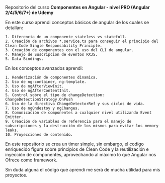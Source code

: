 Repositorio del curso **Componentes en Angular - nivel PRO (Angular 2/4/5/6/7+) de Udemy** 

En este curso aprendi conceptos básicos de angular de los cuales se detallan:

    1. Diferencia de un componente stateless vs statefull.
    2. Creación de archivos *.service.ts para conseguir el principio del Clean Code Single Responsability Principle.
    3. Creación de componentes con el uso del CLI de angular.
    4. Manejo de Suscripcion de eventos RXJS.
    5. Data Bindings.

En los conceptos avanzados aprendi:

    1. Renderización de componentes dinamica.
    2. Uso de ng-container, ng-template.
    3. Uso de ngAfterViewInit.
    4. Uso de ngAfterContentInit.
    5. Control sobre el tipo de changeDetection: ChangeDetectionStrategy.OnPush
    6. Uso de la directiva ChangeDetectorRef y sus ciclos de vida.
    7. Uso de ngOndestoy y ngChanges.
    8. Comunicación de componentes a cualquier nivel utilizando Event Emitter.
    9. Creación de variables de referencia para el manejo de subscripciones y la destrucción de los mismos para evitar los memory leaks.
    10. Proyecciones de contenido.

En este repositorio se crea un timer simple, sin embargo, el codigo enriquecido figura sobre principios de Clean Code y la reutilización e inyección de componentes, aprovechando al máximo lo que Angular nos Ofrece como framework.

Sin duda alguna el código que aprendi me será de mucha utilidad para mis proyectos.
